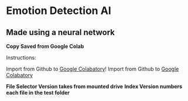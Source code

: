 # Emotion Detection AI

## Made using a neural network


**Copy Saved from Google Colab** 


Instructions:

Import from Github to [Google Colabatory](https://colab.research.google.com)!
Import from Github to [Google Colabatory](https://colab.research.google.com)

**File Selector Version takes from mounted drive**
**Index Version numbers each file in the test folder**
